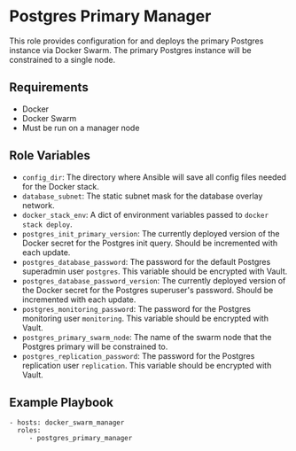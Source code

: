 Postgres Primary Manager
=========

This role provides configuration for and deploys the primary Postgres instance via Docker Swarm. The primary Postgres instance will be constrained to a single node.

Requirements
------------

* Docker
* Docker Swarm
* Must be run on a manager node

Role Variables
--------------

* `config_dir`: The directory where Ansible will save all config files needed for the Docker stack.
* `database_subnet`: The static subnet mask for the database overlay network.
* `docker_stack_env`: A dict of environment variables passed to `docker stack deploy`.
* `postgres_init_primary_version`: The currently deployed version of the Docker secret for the Postgres init query. Should be incremented with each update.
* `postgres_database_password`: The password for the default Postgres superadmin user `postgres`. This variable should be encrypted with Vault.
* `postgres_database_password_version`: The currently deployed version of the Docker secret for the Postgres superuser's password. Should be incremented with each update.
* `postgres_monitoring_password`: The password for the Postgres monitoring user `monitoring`. This variable should be encrypted with Vault.
* `postgres_primary_swarm_node`: The name of the swarm node that the Postgres primary will be constrained to.
* `postgres_replication_password`: The password for the Postgres replication user `replication`. This variable should be encrypted with Vault.

Example Playbook
----------------

    - hosts: docker_swarm_manager
      roles:
         - postgres_primary_manager
